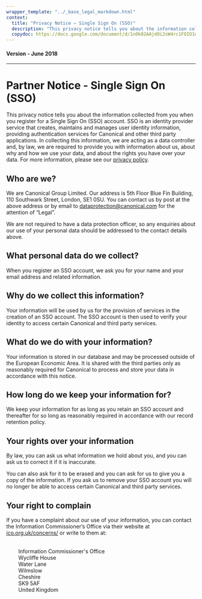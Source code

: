 ```yaml
---
wrapper_template: "../_base_legal_markdown.html"
context:
  title: "Privacy Notice – Single Sign On (SSO)"
  description: "This privacy notice tells you about the information collected from you when you register for a Single Sign On (SSO) account."
  copydoc: https://docs.google.com/document/d/1nOk02AAjdOi2sW4rc1FOIO1n1BNzfU-iX88EKayXw-k/edit#heading=h.j5ctz6twab4
---
```

<h4 class="p-muted-heading">Version - June 2018</h4>
<hr style="margin-bottom: 2rem;" />

# Partner Notice - Single Sign On (SSO)

This privacy notice tells you about the information collected from you when you register for a Single Sign On (SSO) account. SSO is an identity provider service that creates, maintains and manages user identity information, providing authentication services for Canonical and other third party applications. In collecting this information, we are acting as a data controller and, by law, we are required to provide you with information about us, about why and how we use your data, and about the rights you have over your data. For more information, please see our [privacy policy](/legal/data-privacy).

## Who are we?

We are Canonical Group Limited. Our address is 5th Floor Blue Fin Building, 110 Southwark Street, London, SE1 0SU. You can contact us by post at the above address or by email to [dataprotection@canonical.com](mailto:dataprotection@canonical.com) for the attention of “Legal”.

We are not required to have a data protection officer, so any enquiries about our use of your personal data should be addressed to the contact details above.

## What personal data do we collect?

When you register an SSO account, we ask you for your name and your email address and related information.

## Why do we collect this information?

Your information will be used by us for the provision of services in the creation of an SSO account. The SSO account is then used to verify your identity to access certain Canonical and third party services.

## What do we do with your information?

Your information is stored in our database and may be processed outside of the European Economic Area. It is shared with the third parties only as reasonably required for Canonical to process and store your data in accordance with this notice.

## How long do we keep your information for?

We keep your information for as long as you retain an SSO account and thereafter for so long as reasonably required in accordance with our record retention policy.

## Your rights over your information

By law, you can ask us what information we hold about you, and you can ask us to correct it if it is inaccurate.

You can also ask for it to be erased and you can ask for us to give you a copy of the information. If you ask us to remove your SSO account you will no longer be able to access certain Canonical and third party services.

## Your right to complain

If you have a complaint about our use of your information, you can contact the Information Commissioner’s Office via their website at [ico.org.uk/concerns/](https://ico.org.uk/concerns/) or write to them at:

<div style="margin:2rem;">
Information Commissioner's Office<br />
Wycliffe House<br />
Water Lane<br />Wilmslow<br />
Cheshire<br />
SK9 5AF<br />
United Kingdom
</div>

